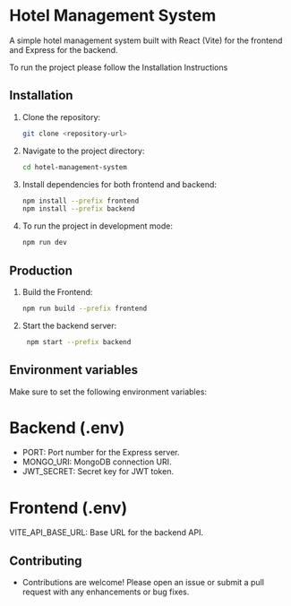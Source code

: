 # Hotel Management System

A simple hotel management system built with React (Vite) for the frontend and Express for the backend.

To run the project please follow the Installation Instructions

## Installation

1. Clone the repository:

   ```bash
   git clone <repository-url>

2. Navigate to the project directory:
    ```bash
    cd hotel-management-system

4. Install dependencies for both frontend and backend:
    ```bash
    npm install --prefix frontend
    npm install --prefix backend

6. To run the project in development mode:
    ```bash
    npm run dev

## Production

1. Build the Frontend:
   ```bash
   npm run build --prefix frontend

2. Start the backend server:
   ```bash
    npm start --prefix backend

## Environment variables

Make sure to set the following environment variables:

# Backend (.env)

- PORT: Port number for the Express server.
- MONGO_URI: MongoDB connection URI.
- JWT_SECRET: Secret key for JWT token.
# Frontend (.env)

   VITE_API_BASE_URL: Base URL for the backend API.

## Contributing

- Contributions are welcome! Please open an issue or submit a pull request with any enhancements or bug fixes.

